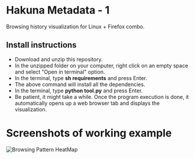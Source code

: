 # Hakuna Metadata - 1 
Browsing  history visualization for Linux + Firefox combo.

## Install instructions
- Download and unzip this repository.
- In the unzipped folder on your computer, right click on an empty space and select "Open in terminal" option.
- In the terminal, type **sh requirements** and press Enter.
- The above command will install all the dependencies.
- In the terminal, type **python tool.py** and press Enter.
- Be patient, it might take a while. Once the program execution is done, it automatically opens up a web browser tab and displays the visualization.

# Screenshots of working example

![Browsing Pattern HeatMap](https://github.com/sidtechnical/hakuna-metadata-1/blob/master/bh_heatmap.gif?raw=true  "Browsing Pattern HeatMap")


